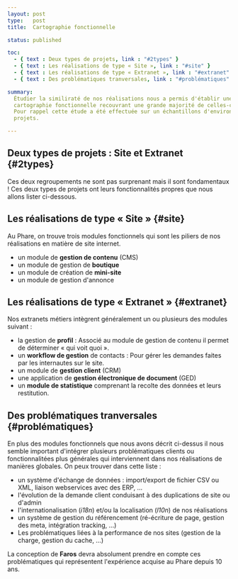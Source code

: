 ```yaml
---
layout: post
type:   post
title:  Cartographie fonctionnelle

status: published

toc:
  - { text : Deux types de projets, link : "#2types" }
  - { text : Les réalisations de type « Site », link : "#site" }
  - { text : Les réalisations de type « Extranet », link : "#extranet" }
  - { text : Des problématiques tranversales, link : "#problématiques" }

summary:
  Étudier la similiraté de nos réalisations nous a permis d'établir une
  cartographie fonctionnelle recouvrant une grande majorité de celles-ci.
  Pour rappel cette étude a été effectuée sur un échantillons d'environ 40
  projets.

---
```


## Deux types de projets : Site et Extranet {#2types}

Ces deux regroupements ne sont pas surprenant mais il sont fondamentaux !
Ces deux types de projets ont leurs fonctionnalités propres que nous allons lister ci-dessous.


## Les réalisations de type « Site » {#site}

Au Phare, on trouve trois modules fonctionnels qui sont les piliers de nos
réalisations en matière de site internet.

- un module de **gestion de contenu** (CMS)
- un module de gestion de **boutique**
- un module de création de **mini-site**
- un module de gestion d'annonce


## Les réalisations de type « Extranet » {#extranet}

Nos extranets métiers intègrent généralement un ou plusieurs des modules
suivant :

- la gestion de **profil** :
  Associé au module de gestion de contenu il permet de déterminer « qui voit quoi ».
- un **workflow de gestion** de contacts :
  Pour gérer les demandes faites par les internautes sur le site.
- un module de **gestion client** (CRM)
- une application de **gestion électronique de document** (GED)
- un **module de statistique** comprenant la recolte des données et leurs restitution.


## Des problématiques tranversales {#problématiques}

En plus des modules fonctionnels que nous avons décrit ci-dessus il nous
semble important d'intégrer plusieurs problématiques clients ou
fonctionnalitées plus générales qui interviennent dans nos réalisations de
manières globales. On peux trouver dans cette liste :

- un système d'échange de données :
  import/export de fichier CSV ou XML, liaison webservices avec des ERP, …
- l'évolution de la demande client conduisant à des duplications de
  site ou d'admin
- l'internationalisation (*i18n*) et/ou la localisation (*l10n*) de
  nos réalisations
- un système de gestion du référencement
  (ré-écriture de page, gestion des meta, intégration tracking, …)
- Les problématiques liées à la performance de nos sites
  (gestion de la charge, gestion du cache, …)

La conception de **Faros** devra absolument prendre en compte ces problématiques qui représentent l'expérience acquise au Phare depuis 10 ans.

